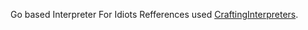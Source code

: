 Go based Interpreter For Idiots
Refferences used [CraftingInterpreters](https://craftinginterpreters.com/).
